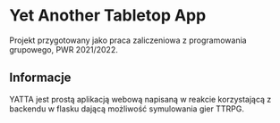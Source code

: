 # Yet Another Tabletop App
Projekt przygotowany jako praca zaliczeniowa z programowania grupowego, PWR 2021/2022. 

## Informacje
YATTA jest prostą aplikacją webową napisaną w reakcie korzystającą z backendu w flasku dającą możliwość symulowania gier TTRPG.
